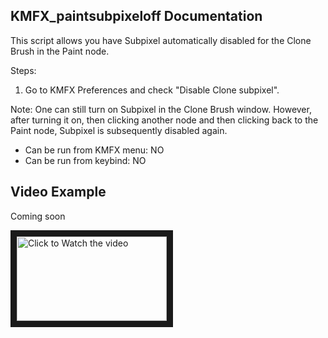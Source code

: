 ## KMFX_paintsubpixeloff Documentation

This script allows you have Subpixel automatically disabled for the Clone Brush in the Paint node.

Steps: 

1. Go to KMFX Preferences and check "Disable Clone subpixel".

Note: One can still turn on Subpixel in the Clone Brush window. However, after turning it on, then clicking another node and then clicking
back to the Paint node, Subpixel is subsequently disabled again.


- Can be run from KMFX menu: NO
- Can be run from keybind: NO


## Video Example
Coming soon

<a href="http://www.youtube.com/watch?feature=player_embedded&v=aYSGDXyM6oo" target="_blank"><img src="http://img.youtube.com/vi/aYSGDXyM6oo/mqdefault.jpg"
alt="Click to Watch the video" width="240" height="135" border="10" /></a>


